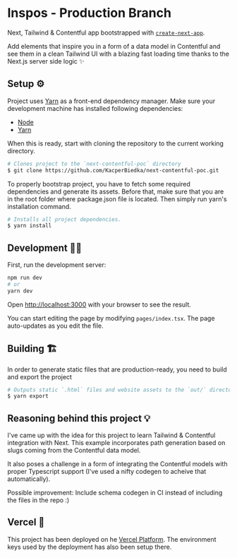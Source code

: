 # Inspos - Production Branch

Next, Tailwind & Contentful app bootstrapped with [`create-next-app`](https://github.com/vercel/next.js/tree/canary/packages/create-next-app).

Add elements that inspire you in a form of a data model in Contentful and see them in a clean Tailwind UI with a blazing fast loading time thanks to the Next.js server side logic ✨

## Setup ⚙

Project uses [Yarn](//yarnpkg.com/) as a front-end dependency manager. Make sure your development machine has installed following dependencies:

- [Node](//nodejs.org/)
- [Yarn](//yarnpkg.com/)

When this is ready, start with cloning the repository to the current working directory.

```bash
# Clones project to the `next-contentful-poc` directory
$ git clone https://github.com/KacperBiedka/next-contentful-poc.git
```

To properly bootstrap project, you have to fetch some required dependencies and generate its assets. Before that, make sure that you are in the root folder where package.json file is located. Then simply run yarn's installation command.

```bash
# Installs all project dependencies.
$ yarn install
```

## Development 👨‍💻

First, run the development server:

```bash
npm run dev
# or
yarn dev
```

Open [http://localhost:3000](http://localhost:3000) with your browser to see the result.

You can start editing the page by modifying `pages/index.tsx`. The page auto-updates as you edit the file.

## Building 🏗

In order to generate static files that are production-ready, you need to build and export the project

```bash
# Outputs static `.html` files and website assets to the `out/` directory.
$ yarn export
```

## Reasoning behind this project 💡

I've came up with the idea for this project to learn Tailwind & Contentful integration with Next. This example incorporates path generation based on slugs coming from the Contentful data model.

It also poses a challenge in a form of integrating the Contentful models with proper Typescript support (I've used a nifty codegen to acheive that automatically).

Possible improvement: Include schema codegen in CI instead of including the files in the repo :)

## Vercel 🔼

This project has been deployed on he [Vercel Platform](https://vercel.com/new?utm_medium=default-template&filter=next.js&utm_source=create-next-app&utm_campaign=create-next-app-readme). The environment keys used by the deployment has also been setup there.
